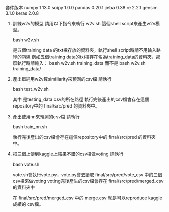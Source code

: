 套件版本
  numpy 1.13.0
  scipy 1.0.0
  pandas 0.20.1
  jieba 0.38
  re 2.2.1
  gensim 3.1.0
  keras 2.0.8

1. 訓練w2v的模型
    請用以下指令來執行 w2v.sh 這個shell script來產生w2v模型。
    
    bash w2v.sh <training data file>
    
    <training data file>是五個training data 的txt檔存放的資料夾，執行shell script時請不用輸入路徑的斜線
    例如五個training data的txt檔存在名為training_data的資料夾，那麼執行時請輸入：
    bash w2v.sh training_data
    而不是
    bash w2v.sh training_data/
    
2. 產出單純用w2v算similiarity來預測的csv檔
   請執行
   
   bash test_w2v.sh <testing data csv>
  
   其中<testing data csv> 是testing_data.csv的所在路徑
   執行完後產出的csv檔會存在這個repository中的 final/src/pred 的資料夾中。

3. 產出使用nn來預測的csv檔
   請執行
   
   bash train_nn.sh <training data file> <testing data csv>
  
   執行完後產出的csv檔會存在這個repository中的 final/src/pred 的資料夾中。
   
4. 把三個上傳到kaggle上結果不錯的csv檔做voting
   請執行
   
   bash vote.sh   
   
   vote.sh會執行vote.py，vote.py會去讀取 final/src/pred/vote_csv 中的三個csv檔來做voting
   voting完後產生的csv檔會存在 final/src/pred/merged_csv 的資料夾中
   
   在 final/src/pred/merged_csv 中的 merge.csv 就是可以reproduce kaggle成績的 csv檔。
   
   
   
   
   
